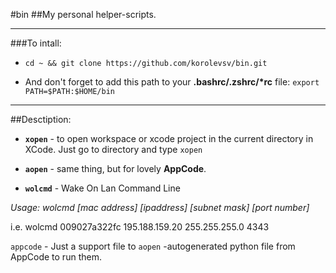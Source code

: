 #bin
##My personal helper-scripts.

---
###To intall:
- `cd ~ && git clone https://github.com/korolevsv/bin.git`

- And don't forget to add this path to your **.bashrc/.zshrc/\*rc** file:
`export PATH=$PATH:$HOME/bin`

---
##Desctiption:

- **`xopen`** - to open workspace or xcode project in the current directory in XCode. Just go to directory and type `xopen`

- **`aopen`** - same thing, but for lovely **AppCode**.


- **`wolcmd`** - Wake On Lan Command Line

*Usage: wolcmd [mac address] [ipaddress] [subnet mask] [port number]*

i.e. wolcmd 009027a322fc 195.188.159.20 255.255.255.0 4343

`appcode` - Just a support file to `aopen` -autogenerated python file from AppCode to run them.
